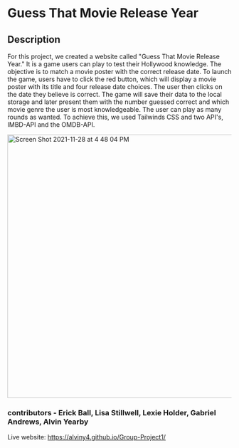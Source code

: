 # Guess That Movie Release Year
## Description

For this project, we created a website called "Guess That Movie Release Year." It is a game users can play to test their Hollywood knowledge. The objective is to match a movie poster with the correct release date. To launch the game, users have to click the red button, which will display a movie poster with its title and four release date choices. The user then clicks on the date they believe is correct. The game will save their data to the local storage and later present them with the number guessed correct and which movie genre the user is most knowledgeable. The user can play as many rounds as wanted. To achieve this, we used Tailwinds CSS and two API's, IMBD-API and the OMDB-API. 

<img width="592" alt="Screen Shot 2021-11-28 at 4 48 04 PM" src="https://user-images.githubusercontent.com/91437363/143787380-e589abe3-c231-4d96-b43f-b02a9f3bb0f5.png">



### contributors - Erick Ball, Lisa Stillwell, Lexie Holder, Gabriel Andrews, Alvin Yearby 

Live website: https://alviny4.github.io/Group-Project1/ 
